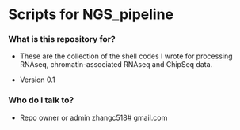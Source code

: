 # Scripts for NGS_pipeline #



### What is this repository for? ###
* These are the collection of the shell codes I wrote for processing RNAseq, chromatin-associated RNAseq and ChipSeq data. 

* Version 0.1 


### Who do I talk to? ###

* Repo owner or admin
zhangc518# gmail.com